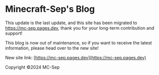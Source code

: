 # Minecraft-Sep's Blog

This update is the last update, and this site has been migrated to https://mc-sep.pages.dev, thank you for your long-term contribution and support!

This blog is now out of maintenance, so if you want to receive the latest information, please head over to the new site!

New site link: [https://mc-sep.pages.dev](https://mc-sep.pages.dev)

Copyright ©2024 MC-Sep
